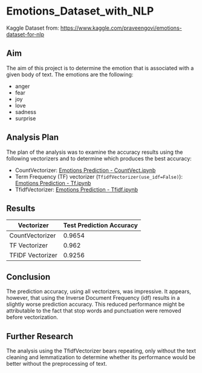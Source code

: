 # Emotions_Dataset_with_NLP
Kaggle Dataset from: https://www.kaggle.com/praveengovi/emotions-dataset-for-nlp

## Aim
The aim of this project is to determine the emotion that is associated with a given body of text. The emotions are the following:

* anger
* fear
* joy
* love
* sadness
* surprise

## Analysis Plan

The plan of the analysis was to examine the accuracy results using the following vectorizers and to determine which produces the best accuracy:

* CountVectorizer: [Emotions Prediction - CountVect.ipynb](Emotions%20Prediction%20-%20CountVect.ipynb)
* Term Frequency (TF) vectorizer (```TfidfVectorizer(use_idf=False)```): [Emotions Prediction - Tf.ipynb](Emotions%20Prediction%20-%20Tf.ipynb)
* TfidfVectorizer: [Emotions Prediction - Tfidf.ipynb]("Emotions%20Prediction%20-%20Tfidf.ipynb")

## Results

| Vectorizer | Test Prediction Accuracy |
|------------|--------------------------|
| CountVectorizer | 0.9654 |
| TF Vectorizer | 0.962 |
| TFIDF Vectorizer | 0.9256 |

## Conclusion

The prediction accuracy, using all vectorizers, was impressive. It appears, however, that using the Inverse Document Frequency (idf) results in a slightly worse prediction accuracy. This reduced performance might be attributable to the fact that stop words and punctuation were removed before vectorization. 

## Further Research

The analysis using the TfidfVectorizer bears repeating, only without the text cleaning and lemmatization to determine whether its performance would be better without the preprocessing of text.